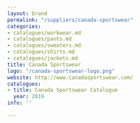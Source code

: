```yaml
---
layout: brand
permalink: "/suppliers/canada-sportswear"
categories:
- catalogues/workwear.md
- catalogues/pants.md
- catalogues/sweaters.md
- catalogues/shirts.md
- catalogues/jackets.md
title: Canada Sportswear
logo: "/canada-sportswear-logo.png"
website: http://www.canadasportswear.com/
catalogues:
- title: Canada Sportswear Catalogue
  year: 2019
info: ''

---
```

